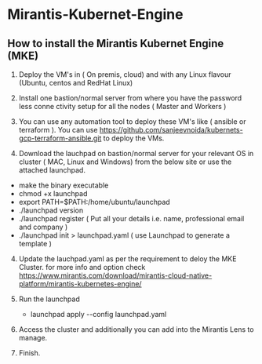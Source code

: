 # Mirantis-Kubernet-Engine

How to install the Mirantis Kubernet Engine (MKE)
-------------------------------------------------
1. Deploy the VM's in ( On premis, cloud) and with any Linux flavour (Ubuntu, centos and RedHat Linux)

2. Install one bastion/normal server from where you have the password less conne
ctivity setup for all the nodes ( Master and Workers )

3. You can use any automation tool to deploy these VM's like ( ansible or terraform ).
   You can use https://github.com/sanjeevnoida/kubernets-gcp-terraform-ansible.git to deploy the VMs.

4. Download the lauchpad on bastion/normal server for your relevant OS in cluster ( MAC, Linux and Windows) from the below site or use the attached launchpad.
  -  make the binary executable
  -  chmod +x launchpad
  -  export PATH=$PATH:/home/ubuntu/launchpad
  -  ./launchpad version
  -  ./launchpad register ( Put all your details i.e. name, professional email and company )
  -  ./launchpad init > launchpad.yaml ( use Launchpad to generate a template )

4. Update the lauchpad.yaml as per the requirement to deloy the MKE Cluster.
   for more info and option check https://www.mirantis.com/download/mirantis-cloud-native-platform/mirantis-kubernetes-engine/

5. Run the launchpad 
   - launchpad apply --config launchpad.yaml

6. Access the cluster and additionally you can add into the Mirantis Lens to manage.

7. Finish.
